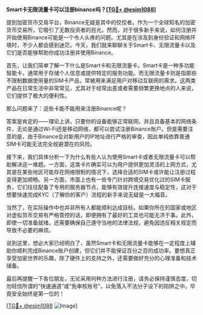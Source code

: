 **Smart卡无限流量卡可以注册binance吗？[[TG💪+ @esim1088](https://t.me/s/esim1088)]**

提到加密货币交易平台，Binance无疑是其中的佼佼者。作为一个全球知名的加密货币交易所，它吸引了无数投资者的目光。然而，对于很多新手来说，如何注册并开始使用Binance可能是一个令人头疼的问题。尤其是在涉及到身份验证和网络环境时，不少人都会感到迷茫。今天，我们就来聊聊关于Smart卡、无限流量卡以及它们是否能够帮助你成功注册并使用Binance。

首先，让我们简单了解一下什么是Smart卡和无限流量卡。Smart卡是一种多功能智能卡，通常用于存储个人信息或提供特定的服务功能。而无限流量卡则是指那些不限制数据使用量的SIM卡产品，常被用来满足用户对移动互联网的需求。这两类产品在日常生活中非常常见，尤其对于经常出差或者需要频繁更换地点的人来说，它们提供了极大的便利性。

那么问题来了：这些卡能不能用来注册Binance呢？

答案是肯定的——理论上讲，只要你的设备能够正常联网，并且具备基本的网络条件，无论是通过Wi-Fi还是移动网络，都可以尝试注册Binance账户。但是需要注意的是，由于Binance会对新用户的IP地址进行严格的审查，因此单纯依靠普通SIM卡可能无法完全规避潜在的风险。

接下来，我们具体分析一下为什么有些人认为使用Smart卡或者无限流量卡可以帮助解决这一难题。一方面，这类卡片确实可以为用户提供更加灵活的上网方式，尤其是在某些地区可能存在网络限制的情况下，选择合适的SIM卡或许能让注册过程变得更加顺畅。另一方面，市面上也有一些专门针对跨境交易优化过的SIM卡服务，它们往往配备了专用的服务器节点，能够有效提升连接速度与稳定性，这对于想要快速完成KYC（了解你的客户）流程的新手来说无疑是一大福音。

当然了，在实际操作中也并非所有人都能顺利达成目标。如果你所在的国家或地区对虚拟货币交易有严格管控的话，即便拥有了最好的工具也可能无济于事。此外，即使一切准备就绪，还需要确保自己遵守当地的法律法规，避免因违反相关规定而导致不必要的麻烦。

说到这里，想必大家已经明白了，虽然Smart卡和无限流量卡能够在一定程度上辅助你顺利完成Binance账户创建，但它们并不能保证百分之百的成功率。要想真正享受加密世界的乐趣，除了硬件上的支持之外，还需要做好充分的心理准备和技术储备。

最后再提醒一下各位朋友，无论采用何种方法进行注册，请务必保持谨慎态度，切勿轻信所谓的“快速通道”或“免审核账号”，以免落入不法分子设下的陷阱之中。毕竟安全始终是第一位的！

[[TG💪+ @esim1088](https://t.me/s/esim1088) ![Image](https://i.postimg.cc/4NQfJmqS/Snipaste-2025-05-13-00-14-12.png)]